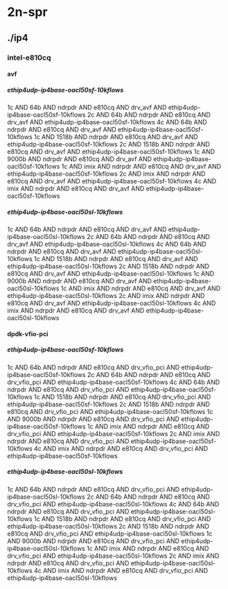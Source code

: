 # 2n-spr
## ./ip4
### intel-e810cq
#### avf
##### ethip4udp-ip4base-oacl50sf-10kflows
1c AND 64b AND ndrpdr AND e810cq AND drv_avf AND ethip4udp-ip4base-oacl50sf-10kflows
2c AND 64b AND ndrpdr AND e810cq AND drv_avf AND ethip4udp-ip4base-oacl50sf-10kflows
4c AND 64b AND ndrpdr AND e810cq AND drv_avf AND ethip4udp-ip4base-oacl50sf-10kflows
1c AND 1518b AND ndrpdr AND e810cq AND drv_avf AND ethip4udp-ip4base-oacl50sf-10kflows
2c AND 1518b AND ndrpdr AND e810cq AND drv_avf AND ethip4udp-ip4base-oacl50sf-10kflows
1c AND 9000b AND ndrpdr AND e810cq AND drv_avf AND ethip4udp-ip4base-oacl50sf-10kflows
1c AND imix AND ndrpdr AND e810cq AND drv_avf AND ethip4udp-ip4base-oacl50sf-10kflows
2c AND imix AND ndrpdr AND e810cq AND drv_avf AND ethip4udp-ip4base-oacl50sf-10kflows
4c AND imix AND ndrpdr AND e810cq AND drv_avf AND ethip4udp-ip4base-oacl50sf-10kflows
##### ethip4udp-ip4base-oacl50sl-10kflows
1c AND 64b AND ndrpdr AND e810cq AND drv_avf AND ethip4udp-ip4base-oacl50sl-10kflows
2c AND 64b AND ndrpdr AND e810cq AND drv_avf AND ethip4udp-ip4base-oacl50sl-10kflows
4c AND 64b AND ndrpdr AND e810cq AND drv_avf AND ethip4udp-ip4base-oacl50sl-10kflows
1c AND 1518b AND ndrpdr AND e810cq AND drv_avf AND ethip4udp-ip4base-oacl50sl-10kflows
2c AND 1518b AND ndrpdr AND e810cq AND drv_avf AND ethip4udp-ip4base-oacl50sl-10kflows
1c AND 9000b AND ndrpdr AND e810cq AND drv_avf AND ethip4udp-ip4base-oacl50sl-10kflows
1c AND imix AND ndrpdr AND e810cq AND drv_avf AND ethip4udp-ip4base-oacl50sl-10kflows
2c AND imix AND ndrpdr AND e810cq AND drv_avf AND ethip4udp-ip4base-oacl50sl-10kflows
4c AND imix AND ndrpdr AND e810cq AND drv_avf AND ethip4udp-ip4base-oacl50sl-10kflows
#### dpdk-vfio-pci
##### ethip4udp-ip4base-oacl50sf-10kflows
1c AND 64b AND ndrpdr AND e810cq AND drv_vfio_pci AND ethip4udp-ip4base-oacl50sf-10kflows
2c AND 64b AND ndrpdr AND e810cq AND drv_vfio_pci AND ethip4udp-ip4base-oacl50sf-10kflows
4c AND 64b AND ndrpdr AND e810cq AND drv_vfio_pci AND ethip4udp-ip4base-oacl50sf-10kflows
1c AND 1518b AND ndrpdr AND e810cq AND drv_vfio_pci AND ethip4udp-ip4base-oacl50sf-10kflows
2c AND 1518b AND ndrpdr AND e810cq AND drv_vfio_pci AND ethip4udp-ip4base-oacl50sf-10kflows
1c AND 9000b AND ndrpdr AND e810cq AND drv_vfio_pci AND ethip4udp-ip4base-oacl50sf-10kflows
1c AND imix AND ndrpdr AND e810cq AND drv_vfio_pci AND ethip4udp-ip4base-oacl50sf-10kflows
2c AND imix AND ndrpdr AND e810cq AND drv_vfio_pci AND ethip4udp-ip4base-oacl50sf-10kflows
4c AND imix AND ndrpdr AND e810cq AND drv_vfio_pci AND ethip4udp-ip4base-oacl50sf-10kflows
##### ethip4udp-ip4base-oacl50sl-10kflows
1c AND 64b AND ndrpdr AND e810cq AND drv_vfio_pci AND ethip4udp-ip4base-oacl50sl-10kflows
2c AND 64b AND ndrpdr AND e810cq AND drv_vfio_pci AND ethip4udp-ip4base-oacl50sl-10kflows
4c AND 64b AND ndrpdr AND e810cq AND drv_vfio_pci AND ethip4udp-ip4base-oacl50sl-10kflows
1c AND 1518b AND ndrpdr AND e810cq AND drv_vfio_pci AND ethip4udp-ip4base-oacl50sl-10kflows
2c AND 1518b AND ndrpdr AND e810cq AND drv_vfio_pci AND ethip4udp-ip4base-oacl50sl-10kflows
1c AND 9000b AND ndrpdr AND e810cq AND drv_vfio_pci AND ethip4udp-ip4base-oacl50sl-10kflows
1c AND imix AND ndrpdr AND e810cq AND drv_vfio_pci AND ethip4udp-ip4base-oacl50sl-10kflows
2c AND imix AND ndrpdr AND e810cq AND drv_vfio_pci AND ethip4udp-ip4base-oacl50sl-10kflows
4c AND imix AND ndrpdr AND e810cq AND drv_vfio_pci AND ethip4udp-ip4base-oacl50sl-10kflows